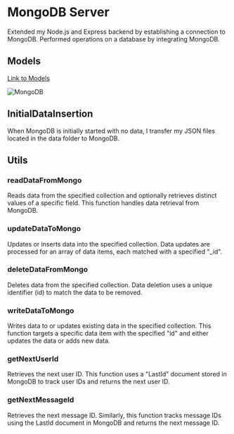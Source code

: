 # MongoDB Server

Extended my Node.js and Express backend by establishing a connection to MongoDB. Performed operations on a database by integrating MongoDB.

## Models

[Link to Models](https://github.com/batuhanbasturk/OBSS_FE23/tree/master/contact-form-management/mongoDB-server/models)

![MongoDB](https://github.com/batuhanbasturk/OBSS_FE23/assets/81568088/b2112abb-1649-4a7e-bf7e-fbebb82fa269)


## InitialDataInsertion

When MongoDB is initially started with no data, I transfer my JSON files located in the data folder to MongoDB.

## Utils

### readDataFromMongo

Reads data from the specified collection and optionally retrieves distinct values of a specific field. This function handles data retrieval from MongoDB.

### updateDataToMongo

Updates or inserts data into the specified collection. Data updates are processed for an array of data items, each matched with a specified "_id".

### deleteDataFromMongo

Deletes data from the specified collection. Data deletion uses a unique identifier (id) to match the data to be removed.

### writeDataToMongo

Writes data to or updates existing data in the specified collection. This function targets a specific data item with the specified "id" and either updates the data or adds new data.

### getNextUserId

Retrieves the next user ID. This function uses a "LastId" document stored in MongoDB to track user IDs and returns the next user ID.

### getNextMessageId

 Retrieves the next message ID. Similarly, this function tracks message IDs using the LastId document in MongoDB and returns the next message ID.
